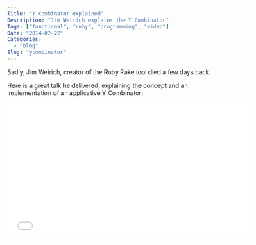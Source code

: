 ```yaml
---
Title: "Y Combinator explained"
Description: "Jim Weirich explains the Y Combinator"
Tags: ["functional", "ruby", "programming", "video"]
Date: "2014-02-22"
Categories:
  - "blog"
Slug: "ycombinator"
---
```


Sadly, Jim Weirich, creator of the Ruby Rake tool died a few days back.

Here is a great talk he delivered, explaining the concept and an implementation of an applicative Y Combinator:


<div class="video-container">
<iframe width="560" height="315" src="//www.youtube.com/embed/FITJMJjASUs#t=3172" frameborder="0" allowfullscreen></iframe>
</div>

